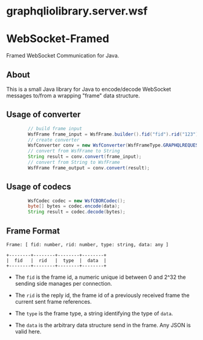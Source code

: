 # graphqliolibrary.server.wsf

WebSocket-Framed
================

Framed WebSocket Communication for Java.

About
-----

This is a small Java library for Java
to encode/decode WebSocket messages to/from a wrapping "frame" data structure.

Usage of converter
------------------

```java
		// build frame input
		WsfFrame frame_input = WsfFrame.builder().fid("fid").rid("123").type(WsfFrameType.GRAPHQLREQUEST).data("data").build();
		// create converter
		WsfConverter conv = new WsfConverter(WsfFrameType.GRAPHQLREQUEST);
		// convert from WsfFrame to String
		String result = conv.convert(frame_input);
		// convert from String to WsfFrame
		WsfFrame frame_output = conv.convert(result);
```

Usage of codecs
---------------

```java
		WsfCodec codec = new WsfCBORCodec();
		byte[] bytes = codec.encode(data);
		String result = codec.decode(bytes);
```

Frame Format
------------

```
Frame: [ fid: number, rid: number, type: string, data: any ]

+--------+--------+--------+--------+
|  fid   |  rid   |  type  |  data  |
+--------+--------+--------+--------+
```

- The `fid` is the frame id, a numeric unique id between 0 and 2^32 the sending side manages per connection.

- The `rid` is the reply id, the frame id of a previously received frame the current sent frame references.

- The `type` is the frame type, a string identifying the type of `data`.

- The `data` is the arbitrary data structure send in the frame. Any JSON is valid here.

